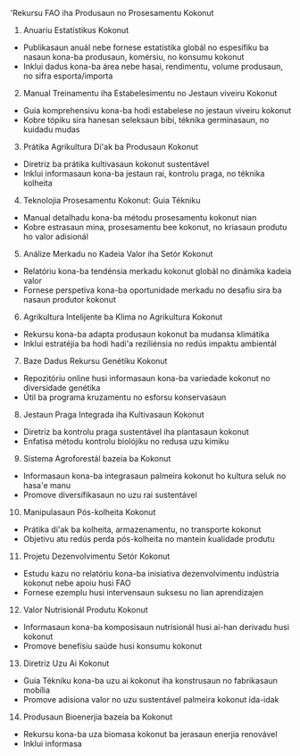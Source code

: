 'Rekursu FAO iha Produsaun no Prosesamentu Kokonut 

1. Anuariu Estatístikus Kokonut
- Publikasaun anuál nebe fornese estatístika globál no espesífiku ba nasaun kona-ba produsaun, komérsiu, no konsumu kokonut
- Inklui dadus kona-ba área nebe hasai, rendimentu, volume produsaun, no sifra esporta/importa

2. Manual Treinamentu iha Estabelesimentu no Jestaun viveiru Kokonut
- Guia komprehensivu kona-ba hodi estabelese no jestaun viveiru kokonut
- Kobre tópiku sira hanesan seleksaun bibi, téknika germinasaun, no kuidadu mudas

3. Prátika Agrikultura Di'ak ba Produsaun Kokonut
- Diretriz ba prátika kultivasaun kokonut sustentável
- Inklui informasaun kona-ba jestaun rai, kontrolu praga, no téknika kolheita

4. Teknolojia Prosesamentu Kokonut: Guia Tékniku
- Manual detalhadu kona-ba métodu prosesamentu kokonut nian
- Kobre estrasaun mina, prosesamentu bee kokonut, no kriasaun produtu ho valor adisionál

5. Análize Merkadu no Kadeia Valor iha Setór Kokonut
- Relatóriu kona-ba tendénsia merkadu kokonut globál no dinámika kadeia valor
- Fornese perspetiva kona-ba oportunidade merkadu no desafiu sira ba nasaun produtor kokonut

6. Agrikultura Intelijente ba Klima no Agrikultura Kokonut
- Rekursu kona-ba adapta produsaun kokonut ba mudansa klimátika
- Inklui estratéjia ba hodi hadi'a reziliénsia no redús impaktu ambientál

7. Baze Dadus Rekursu Genétiku Kokonut
- Repozitóriu online husi informasaun kona-ba variedade kokonut no diversidade genétika
- Útil ba programa kruzamentu no esforsu konservasaun

8. Jestaun Praga Integrada iha Kultivasaun Kokonut
- Diretriz ba kontrolu praga sustentável iha plantasaun kokonut
- Enfatisa métodu kontrolu biolójiku no redusa uzu kimiku

9. Sistema Agroforestál bazeia ba Kokonut
- Informasaun kona-ba integrasaun palmeira kokonut ho kultura seluk no hasa'e manu
- Promove diversifikasaun no uzu rai sustentável

10. Manipulasaun Pós-kolheita Kokonut
- Prátika di'ak ba kolheita, armazenamentu, no transporte kokonut
- Objetivu atu redús perda pós-kolheita no mantein kualidade produtu

11. Projetu Dezenvolvimentu Setór Kokonut
- Estudu kazu no relatóriu kona-ba inisiativa dezenvolvimentu indústria kokonut nebe apoiu husi FAO
- Fornese ezemplu husi intervensaun suksesu no lian aprendizajen

12. Valor Nutrisionál Produtu Kokonut
- Informasaun kona-ba komposisaun nutrisionál husi ai-han derivadu husi kokonut
- Promove benefísiu saúde husi konsumu kokonut

13. Diretriz Uzu Ai Kokonut
- Guia Tékniku kona-ba uzu ai kokonut iha konstrusaun no fabrikasaun mobília
- Promove adisiona valor no uzu sustentável palmeira kokonut ida-idak

14. Produsaun Bioenerjia bazeia ba Kokonut
- Rekursu kona-ba uza biomasa kokonut ba jerasaun enerjia renovável
- Inklui informasa